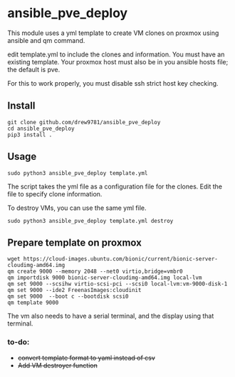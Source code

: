 # ansible_pve_deploy

This module uses a yml template to create VM clones on proxmox using ansible and qm command.

edit template.yml to include the clones and information. You must have an existing template. Your proxmox host must also be in you ansible hosts file; the default is pve.

For this to work properly, you must disable ssh strict host key checking.

## Install

```  
git clone github.com/drew9781/ansible_pve_deploy
cd ansible_pve_deploy
pip3 install . 
```  

## Usage
```
sudo python3 ansible_pve_deploy template.yml
```
The script takes the yml file as a configuration file for the clones. Edit the file to specify clone information.  
  
To destroy VMs, you can use the same yml file.
```
sudo python3 ansible_pve_deploy template.yml destroy
```

## Prepare template on proxmox
```
wget https://cloud-images.ubuntu.com/bionic/current/bionic-server-cloudimg-amd64.img
qm create 9000 --memory 2048 --net0 virtio,bridge=vmbr0
qm importdisk 9000 bionic-server-cloudimg-amd64.img local-lvm
qm set 9000 --scsihw virtio-scsi-pci --scsi0 local-lvm:vm-9000-disk-1
qm set 9000 --ide2 FreenasImages:cloudinit
qm set 9000  --boot c --bootdisk scsi0
qm template 9000
```
The vm also needs to have a serial terminal, and the display using that terminal.

### to-do:  
- ~~convert template format to yaml instead of csv~~  
- ~~Add VM destroyer function~~
